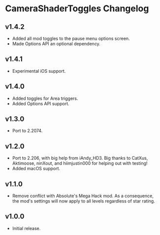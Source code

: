 # CameraShaderToggles Changelog
## v1.4.2
- Added all mod toggles to the pause menu options screen.
- Made Options API an optional dependency.
## v1.4.1
- Experimental iOS support.
## v1.4.0
- Added toggles for Area triggers.
- Added Options API support.
## v1.3.0
- Port to 2.2074.
## v1.2.0
- Port to 2.206, with big help from iAndy_HD3. Big thanks to CatXus, Aktimoose, ninXout, and hiimjustin000 for helping out with testing!
- Added macOS support.
## v1.1.0
- Remove conflict with Absolute's Mega Hack mod. As a consequence, the mod's settings will now apply to all levels regardless of star rating.
## v1.0.0
- Initial release.